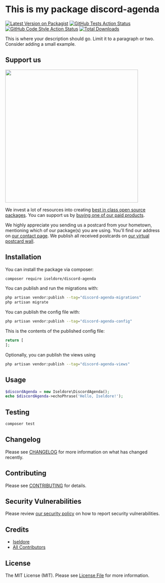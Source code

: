 # This is my package discord-agenda

[![Latest Version on Packagist](https://img.shields.io/packagist/v/iseldore/discord-agenda.svg?style=flat-square)](https://packagist.org/packages/iseldore/discord-agenda)
[![GitHub Tests Action Status](https://img.shields.io/github/actions/workflow/status/iseldore/discord-agenda/run-tests.yml?branch=main&label=tests&style=flat-square)](https://github.com/iseldore/discord-agenda/actions?query=workflow%3Arun-tests+branch%3Amain)
[![GitHub Code Style Action Status](https://img.shields.io/github/actions/workflow/status/iseldore/discord-agenda/fix-php-code-style-issues.yml?branch=main&label=code%20style&style=flat-square)](https://github.com/iseldore/discord-agenda/actions?query=workflow%3A"Fix+PHP+code+style+issues"+branch%3Amain)
[![Total Downloads](https://img.shields.io/packagist/dt/iseldore/discord-agenda.svg?style=flat-square)](https://packagist.org/packages/iseldore/discord-agenda)

This is where your description should go. Limit it to a paragraph or two. Consider adding a small example.

## Support us

[<img src="https://github-ads.s3.eu-central-1.amazonaws.com/discord-agenda.jpg?t=1" width="419px" />](https://spatie.be/github-ad-click/discord-agenda)

We invest a lot of resources into creating [best in class open source packages](https://spatie.be/open-source). You can support us by [buying one of our paid products](https://spatie.be/open-source/support-us).

We highly appreciate you sending us a postcard from your hometown, mentioning which of our package(s) you are using. You'll find our address on [our contact page](https://spatie.be/about-us). We publish all received postcards on [our virtual postcard wall](https://spatie.be/open-source/postcards).

## Installation

You can install the package via composer:

```bash
composer require iseldore/discord-agenda
```

You can publish and run the migrations with:

```bash
php artisan vendor:publish --tag="discord-agenda-migrations"
php artisan migrate
```

You can publish the config file with:

```bash
php artisan vendor:publish --tag="discord-agenda-config"
```

This is the contents of the published config file:

```php
return [
];
```

Optionally, you can publish the views using

```bash
php artisan vendor:publish --tag="discord-agenda-views"
```

## Usage

```php
$discordAgenda = new Iseldore\DiscordAgenda();
echo $discordAgenda->echoPhrase('Hello, Iseldore!');
```

## Testing

```bash
composer test
```

## Changelog

Please see [CHANGELOG](CHANGELOG.md) for more information on what has changed recently.

## Contributing

Please see [CONTRIBUTING](CONTRIBUTING.md) for details.

## Security Vulnerabilities

Please review [our security policy](../../security/policy) on how to report security vulnerabilities.

## Credits

- [Iseldore](https://github.com/Iseldore)
- [All Contributors](../../contributors)

## License

The MIT License (MIT). Please see [License File](LICENSE.md) for more information.
